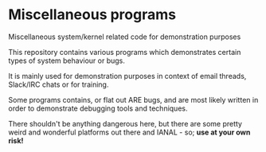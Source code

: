 # Miscellaneous programs
Miscellaneous system/kernel related code for demonstration purposes

This repository contains various programs which demonstrates certain
types of system behaviour or bugs.

It is mainly used for demonstration purposes in context of email threads, Slack/IRC chats or for training.

Some programs contains, or flat out ARE bugs, and are most likely written in order to demonstrate debugging tools and techniques.

There shouldn't be anything dangerous here, but there are some pretty weird and wonderful platforms out there and IANAL - so; 
**use at your own risk!**

